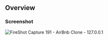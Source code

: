 ## Overview

### Screenshot

![FireShot Capture 191 - AirBnb Clone - 127.0.0.1](./assets/project-overview.jpg)
